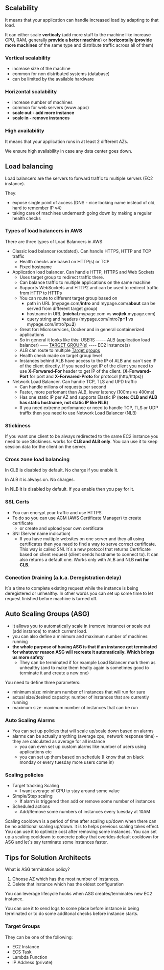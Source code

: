 ## Scalability
It means that your application can handle increased load by adapting to that load.

It can either scale **verticaly** (add more stuff to the machine like increase CPU, RAM, generally **provide a better machine**) or **horizontally (provide more machines** of the same type and distribute traffic across all of them)

### Vertical scalability
- increase size of the machine
- common for non distributed systems (database)
- can be limited by the available hardware

### Horizontal scalability
- increase number of machines
- common for web servers (www apps)
- **scale out - add more instance**
- **scale in - remove instances**


### High availability
It means that your application runs in at least 2 different AZs.

We ensure high availability in case any data center goes down.

## Load balancing
Load balancers are the servers to forward traffic to multiple servers (EC2 instance).

They:
- expose single point of access (DNS - nice looking name instead of old, hard to remember IP v4)
- taking care of machines underneath going down by making a regular health checks

### Types of load balancers in AWS

There are three types of Load Balancers in AWS
- Classic load balancer (outdated). Can handle HTTPS, HTTP and TCP traffic
  - Health checks are based on HTTP(s) or TCP
  - Fixed hostname
- Application load balancer. Can handle HTTP, HTTPS and Web Sockets
  - Uses target group to redirect traffic there.
  - Can balance traffic to multiple applications on the same machine
  - Supports WebSockets and HTTP2 and can be used to redirect traffic from HTTP to HTTPs
  - You can route to different target group based on
    - path in URL (mypage.com/**intro** and mypage.com/**about** can be served from different target group)
    - hostname in URL (**michal**.mypage.com vs **wojtek**.mypage.com)
    - query string and headers (mypage.com/intro?**p=1** vs mypage.com/intro?**p=2**)
  - Great for: Microservices, Docker and in general containerized applications
  - So in general it looks like this: USERS ----- ALB (application load balancer) ---- [TARGET GROUP(s)](#target-groups) ---- EC2 Instance(s)
  - ALB can route to multiple [Target groups](#target-groups)
  - Health check made on target group level
  - Instances behind ALB have access to the IP of ALB and can`t see IP of the client directly. If you need to get IP of the client you need to use **X-Forwared-For** header to get IP of the client. (**X-Forwared-Port** for port and **X-Forwared-Proto** for protocol (http/https)) 
- Network Load Balancer. Can handle TCP, TLS and UPD traffic
  - Can handle milions of requests per second
  - Faster, more perfomant than ALB, lower latency (100ms vs 400ms)
  - Has one static IP per AZ and supports Elastic IP (**note: CLB and ALB has static hostname, not static IP like NLB**)
  - If you need extreme perfomance or need to handle TCP, TLS or UDP traffix then you need to use Network Load Balancer (NLB)

### Stickiness
If you want one client to be always redirected to the same EC2 instance you need to use Stickiness.
works for **CLB and ALB only**. You can use it to keep session data for the client on the server.

### Cross zone load balancing
In CLB is disabled by default. No charge if you enable it.

In ALB it is always on. No charges.

In NLB it is disabled by default. If you enable then you pay for it.

### SSL Certs
- You can encrypt your traffic and use HTTPS. 
- To do so you can use ACM (AWS Certificate Manager) to create certificate 
  - or create and upload your own certificate
- SNI (Server name indication)
  - If you have multiple websites on one server and they all using certificates then you need to find a way to serve correct certificate. This way is called SNI. It`s a new protocol that returns Certificate based on client request (client sends hostname to connect to). It can also returns a default one. Works only with ALB and NLB **not for CLB**.  

### Conection Draining (a.k.a. Deregistration delay)
It`s a time to complete existing request while the instance is being deregistered or unhealthy.
In other words you can set up some time to let request finished before machine is turned off.

## Auto Scaling Groups (ASG)
- It allows you to automatically scale in (remove instance) or scale out (add instance) to match current load.
- you can also define a minimum and maximum number of machines running
- **the whole purpose of having ASG is that if an instance get terminated for whatever reason ASG will recreate it automatically. Which brings us more safety**
  - They can be terminated if for example Load Balancer mark them as unhealthy (and to make them healty again is sometimes good to terminate it and create a new one)

You need to define three parameters:
- minimum size: minimum number of instances that will run for sure
- actual size/desired capacity: number of instances that are currently running
- maximum size: maximum number of instances that can be run

### Auto Scaling Alarms
- You can set up policies that will scale up/scale down based on alarms
- alarms can be actually anything (average cpu, network response time) - they are calculated as average for all instance
  - you can even set up custom alarms like number of users using applications etc
  - you can set up them based on schedule (I know that on black monday or every tuesday more users come in)

### Scaling policies
- Target tracking Scaling
  - I want average of CPU to stay around some value
- Simple/Step scaling
  - If alarm is triggered then add or remove some number of instances
- Scheduled actions
  - Add/Remove some numbers of instances every tuesday at 10AM

Scaling cooldown is a period of time after scaling up/down when there can be no additional scaling up/down. It is to helps previous scaling takes effect. You can use it to optimize cost after removing some instances. You can set up a scaling cooldown to concrete policy that overides default cooldown for ASG and let`s say terminate some instances faster.

## Tips for Solution Architects
What is ASG termination policy?
1. Choose AZ which has the most number of instances.
2. Delete that instance which has the oldest configuration

You can leverage lifecycle hooks when ASG creates/terminates new EC2 instance.

You can use it to send logs to some place before instance is being terminated or to do some additonal checks before instance starts.

### <a name="target-groups">Target Groups</a>

They can be one of the following:
- EC2 Instance
- ECS Task
- Lambda Function
- IP Address (private)

